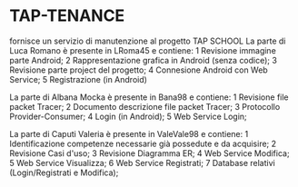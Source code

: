 # TAP-TENANCE
fornisce un servizio di manutenzione al progetto TAP SCHOOL
La parte di Luca Romano è presente in LRoma45 e contiene:
1 Revisione immagine parte Android;
2 Rappresentazione grafica in Android (senza codice);
3 Revisione parte project del progetto;
4 Connesione Android con Web Service;
5 Registrazione (in Android)

La parte di Albana Mocka è presente in Bana98 e contiene:
1 Revisione file packet Tracer;
2 Documento descrizione file packet Tracer;
3 Protocollo Provider-Consumer;
4 Login (in Android);
5 Web Service Login;

La parte di Caputi Valeria è presente in ValeVale98 e contiene:
1 Identificazione competenze necessarie già possedute e da acquisire;
2 Revisione Casi d'uso;
3 Revisione Diagramma ER;
4 Web Service Modifica;
5 Web Service Visualizza;
6 Web Service Registrati;
7 Database relativi (Login/Registrati e Modifica);

